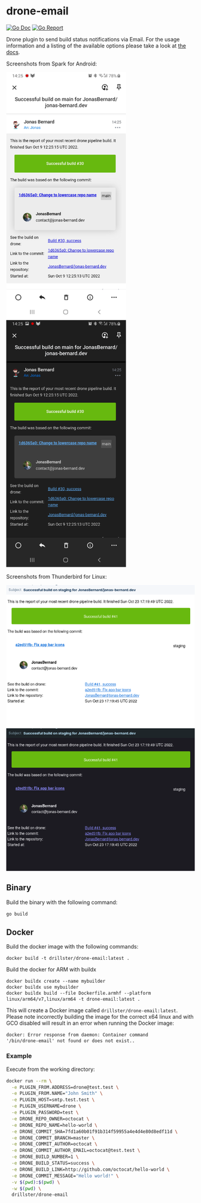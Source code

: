 # drone-email

[![Go Doc](https://godoc.org/github.com/Drillster/drone-email?status.svg)](http://godoc.org/github.com/Drillster/drone-email)
[![Go Report](https://goreportcard.com/badge/github.com/Drillster/drone-email)](https://goreportcard.com/report/github.com/Drillster/drone-email)

Drone plugin to send build status notifications via Email. For the usage information and a listing of the available options please take a look at [the docs](DOCS.md).

Screenshots from Spark for Android:

<img src="img/screenshot_light.jpg" alt="Screenshot of light mail on mobile" width="320px"></img>
<img src="img/screenshot_dark.jpg" alt="Screenshot of dark mail on moblie" width="320px"></img>

Screenshots from Thunderbird for Linux:

<img src="img/screenshot_thunderbird_light.png" alt="Screenshot of light mail in thunderbird" width="640px"></img>
<img src="img/screenshot_thunderbird_dark.png" alt="Screenshot of dark mail in thunderbird" width="640px"></img>

## Binary

Build the binary with the following command:

```
go build
```

## Docker

Build the docker image with the following commands:

```
docker build -t drillster/drone-email:latest .
```

Build the docker for ARM with buildx

```
docker buildx create --name mybuilder
docker buildx use mybuilder
docker buildx build --file Dockerfile.armhf --platform linux/arm64/v7,linux/arm64 -t drone-email:latest .
```

This will create a Docker image called `drillster/drone-email:latest`.
Please note incorrectly building the image for the correct x64 linux and with GCO disabled will result in an error when running the Docker image:

```
docker: Error response from daemon: Container command
'/bin/drone-email' not found or does not exist..
```

### Example
Execute from the working directory:

```sh
docker run --rm \
  -e PLUGIN_FROM.ADDRESS=drone@test.test \
  -e PLUGIN_FROM.NAME="John Smith" \
  -e PLUGIN_HOST=smtp.test.test \
  -e PLUGIN_USERNAME=drone \
  -e PLUGIN_PASSWORD=test \
  -e DRONE_REPO_OWNER=octocat \
  -e DRONE_REPO_NAME=hello-world \
  -e DRONE_COMMIT_SHA=7fd1a60b01f91b314f59955a4e4d4e80d8edf11d \
  -e DRONE_COMMIT_BRANCH=master \
  -e DRONE_COMMIT_AUTHOR=octocat \
  -e DRONE_COMMIT_AUTHOR_EMAIL=octocat@test.test \
  -e DRONE_BUILD_NUMBER=1 \
  -e DRONE_BUILD_STATUS=success \
  -e DRONE_BUILD_LINK=http://github.com/octocat/hello-world \
  -e DRONE_COMMIT_MESSAGE="Hello world!" \
  -v $(pwd):$(pwd) \
  -w $(pwd) \
  drillster/drone-email
```

